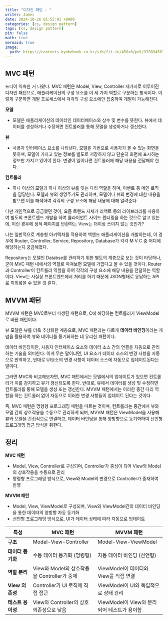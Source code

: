 ```yaml
---
title: "디자인 패턴 - "
writer: James
date: 2024-10-26 01:55:01 +0900
categories: [cs, design pattern]
tags: [cs, design pattern]
pin: false
math: true
mermaid: true
image:
  path: https://contents.kyobobook.co.kr/sih/fit-in/458x0/pdt/9788945072146.jpg
---
```


## MVC 패턴  

드디어 익숙한 거 나왔다. MVC 패턴은 Model, View, Controller 세가지로 이루어진 디자인 패턴으로, 애플리케이션의 구성 요소를 이 세 가지 역할로 구분하는 방식이다. 이렇게 구분하면 개발 프로세스에서 각각의 구성 요소에만 집중하여 개발이 가능해진다.  

**모델**
- 모델은 애플리케이션의 데이터인 데이터베이스와 상수 및 변수를 뜻한다. 뷰에서 데이터를 생성하거나 수정하면 컨트롤러를 통해 모델을 생성하거나 갱신한다.  

**뷰** 
- 사용자 인터페이스 요소를 나타낸다. 모델을 기반으로 사용자가 볼 수 있는 화면을 뜻하며, 모델이 가지고 있는 정보를 별도로 저장하지 않고 단순히 화면에 표시하는 정보만 가지고 있어야 한다. 변경이 일어나면 컨트롤러에 해당 내용을 전달해야 한다.  

**컨트롤러**  
- 하나 이상의 모델과 하나 이상의 뷰를 잇는 다리 역할을 하며, 이벤트 등 메인 로직을 담당한다. 모델과 뷰의 생명주기도 관리하며, 모델이나 뷰의 변경에 대한 내용을 받으면 이를 해석하여 각각의 구성 요소에 해당 내용에 대해 알려준다.  

다만 개인적으로 궁금했던 것이, 요즘 트렌드 자체가 리액트 등의 라이브러리를 사용하여 별도의 프론트엔드 개발을 하여 클라이언트 사이드 렌더링을 하는 것으로 알고 있는데, 이런 경우에 정적 페이지를 반환하는 View는 더이상 쓰이지 않는 것인가?  

나는 일반적으로 계층형 아키텍처를 적용하여 백엔드 애플리케이션을 개발하는데, 이 경우에 Router, Controller, Service, Repository, Database가 각각 M V C 중 어디에 해당하는지 궁금해졌다.  

Repository는 모델인 Databse를 관리하기 위한 별도의 계층으로 보는 것이 타당하나, 굳이 MVC 패턴 내에서의 역할로 따져보면 모델에 가깝다고 볼 수 있을 것이다. Router과 Controller이 컨트롤러 역할을 하여 각각의 구성 요소에 해당 내용을 전달하는 역할이다. View는 사실상 프론트엔드에서 처리를 하기 때문에 JSON형태로 응답하는 API로 끼워넣을 수 있을 것 같다.  

## MVVM 패턴

MVVM 패턴은 MVC로부터 파생된 패턴으로, C에 해당하는 컨트롤러가 ViewModel로 바뀐 패턴이다.  

뷰 모델은 뷰를 더욱 추상화한 계층으로, MVC 패턴과는 다르게 **데이터 바인딩**이라는 개념을 활용하여 뷰와 데이터를 동기화하는 데 유리한 패턴이다. 

데이터 바인딩이란, 사용자 인터페이스 요소와 데이터 소스 간의 연결을 자동으로 관리하는 기술을 의미한다. 이게 무슨 말이냐면, UI 요소가 데이터 소스의 번경 사항을 자동으로 반역하고, 반대로 UI요소의 변경 사항이 데이터 소스에 자동으로 업데이트된다는 말이다.  

그러면 MVC와 비교해보자면, MVC 패턴에서는 모델에서의 업데이트가 있으면 컨트롤러가 이를 감지하고 뷰가 갱신되도록 한다. 반대로, 뷰에서 데이터를 생성 및 수정하면 컨트롤러를 통해 모델을 생성 또는 갱신한다. MVVM 패턴에서는 이러한 중간 다리 역할을 하는 컨트롤러 없이 자동으로 이러한 변경 사항들이 업데이트 된다는 것이다.  

즉, MVC 패턴은 명형형 프로그래밍 패턴을 따르는 것이며, 컨트롤러는 중간에서 뷰와 모델 간의 상호작용을 수동으로 관리하게 되며, MVVM 패턴은 ViewModel을 사용해 뷰와 모델을 간접적으로 연결하고, 데이터 바인딩을 통해 양방향으로 동기화하여 선언형 프로그래밍 접근 방식을 취한다.  

## 정리  

**MVC 패턴**
- Model, View, Controller로 구성되며, Controller가 중심이 되어 View와 Model의 상호작용을 수동으로 관리
- 명령형 프로그래밍 방식으로, View와 Model의 변경으로 Controller가 중재하여 반영 

**MVVM 패턴**
- Model, View, ViewModel로 구성되며, View와 ViewModel간의 데이터 바인딩을 통한 데이터의 양방향 자동 동기화
- 선언형 프로그래밍 방식으로, UI가 데이터 상태에 따라 자동으로 업데이트


| 특성              | MVC 패턴                                       | MVVM 패턴                                     |
|-------------------|------------------------------------------------|-----------------------------------------------|
| **구조**          | Model-View-Controller                          | Model-View-ViewModel                          |
| **데이터 동기화** | 수동 데이터 동기화 (명령형)                    | 자동 데이터 바인딩 (선언형)                    |
| **역할 분리**     | View와 Model의 상호작용을 Controller가 중재    | ViewModel이 데이터와 View를 직접 연결         |
| **View 의존성**   | Controller가 UI 로직에 직접 접근               | ViewModel이 UI와 독립적으로 상태 관리        |
| **테스트 용이성** | View와 Controller의 상호 의존성으로 낮음       | ViewModel이 View와 분리되어 테스트가 용이함   |